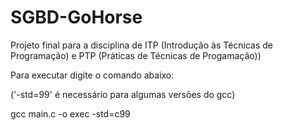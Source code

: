 # SGBD-GoHorse
Projeto final para a  disciplina de ITP (Introdução às Técnicas de Programação) e PTP (Práticas de Técnicas de Progamação))

Para executar digite o comando abaixo:

('-std=99' é necessário para algumas versões do gcc)

gcc main.c -o exec -std=c99
